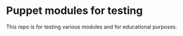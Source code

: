 # Puppet modules for testing
This repo is for testing various modules and for educational purposes.
